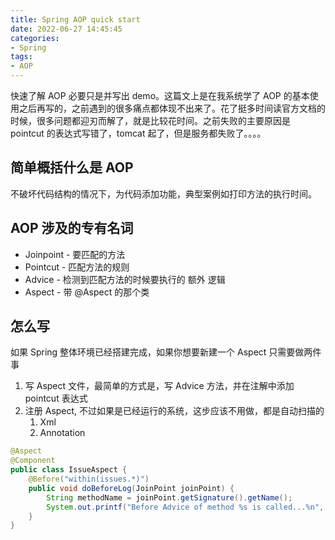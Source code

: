 ```yaml
---
title: Spring AOP quick start
date: 2022-06-27 14:45:45
categories:
- Spring
tags:
- AOP
---
```


快速了解 AOP 必要只是并写出 demo。这篇文上是在我系统学了 AOP 的基本使用之后再写的，之前遇到的很多痛点都体现不出来了。花了挺多时间读官方文档的时候，很多问题都迎刃而解了，就是比较花时间。之前失败的主要原因是 pointcut 的表达式写错了，tomcat 起了，但是服务都失败了。。。。

## 简单概括什么是 AOP

不破坏代码结构的情况下，为代码添加功能，典型案例如打印方法的执行时间。

## AOP 涉及的专有名词

* Joinpoint - 要匹配的方法
* Pointcut - 匹配方法的规则
* Advice - 检测到匹配方法的时候要执行的 额外 逻辑
* Aspect - 带 @Aspect 的那个类

## 怎么写

如果 Spring 整体环境已经搭建完成，如果你想要新建一个 Aspect 只需要做两件事

1. 写 Aspect 文件，最简单的方式是，写 Advice 方法，并在注解中添加 pointcut 表达式
1. 注册 Aspect, 不过如果是已经运行的系统，这步应该不用做，都是自动扫描的
   1. Xml
   2. Annotation

```java
@Aspect
@Component
public class IssueAspect {
    @Before("within(issues.*)")
    public void doBeforeLog(JoinPoint joinPoint) {
        String methodName = joinPoint.getSignature().getName();
        System.out.printf("Before Advice of method %s is called...%n", methodName);
    }
}
```